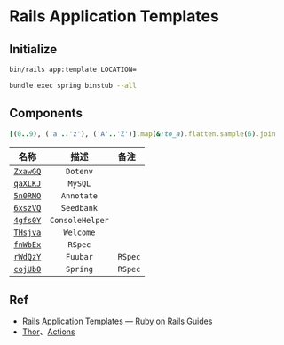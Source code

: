 # Rails Application Templates


## Initialize


```bash
bin/rails app:template LOCATION=
```

```bash
bundle exec spring binstub --all
```


## Components

```ruby
[(0..9), ('a'..'z'), ('A'..'Z')].map(&:to_a).flatten.sample(6).join
```

名称|描述|备注
:---:|:---:|:---
[`ZxawGQ`](./ZxawGQ) | `Dotenv`
[`qaXLKJ`](./qaXLKJ) | `MySQL`
[`5n0RMO`](./5n0RMO) | `Annotate`
[`6xszVQ`](./6xszVQ) | `Seedbank`
[`4gfs0Y`](./4gfs0Y) | `ConsoleHelper`
[`THsjva`](./THsjva) | `Welcome`
[`fnWbEx`](./fnWbEx) | `RSpec`
[`rWdQzY`](./rWdQzY) | `Fuubar` | `RSpec`
[`cojUb0`](./cojUb0) | `Spring` | `RSpec`



## Ref

* [Rails Application Templates — Ruby on Rails Guides](https://guides.rubyonrails.org/rails_application_templates.html)
* [Thor](http://whatisthor.com/)、[Actions](http://www.rubydoc.info/github/wycats/thor/Thor/Actions)

